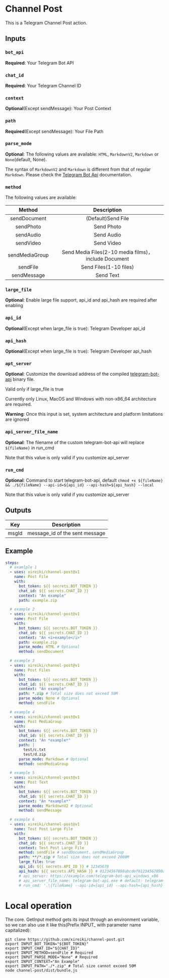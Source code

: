 # Channel Post
This is a Telegram Channel Post action.

## Inputs
### `bot_api`
**Required**: Your Telegram Bot API

### `chat_id`
**Required**: Your Telegram Channel ID

### `context`
**Optional**(Except sendMessage): Your Post Context

### `path`
**Required**(Except sendMessage): Your File Path

### `parse_mode`
**Optional**: The following values are available: `HTML`, `MarkdownV2`, `Markdown` or `None`(default, None). 

The syntax of `MarkdownV2` and `Markdown` is different from that of regular `Markdown`. Please check the [Telegram Bot Api](https://core.telegram.org/bots/api#markdownv2-style) documentation.

### `method`
The following values are available:

| Method | Description |
| :----: | :----: |
| sendDocument | (Default)Send File |
| sendPhoto | Send Photo |
| sendAudio | Send Audio |
| sendVideo | Send Video |
| sendMediaGroup | Send Media Files(2-10 media films)，include Document |
| sendFile | Send Files(1-10 files) |
| sendMessage | Send Text |

### `large_file`
**Optional**: Enable large file support, api_id and api_hash are required after enabling

### `api_id`
**Optional**(Except when large_file is true): Telegram Developer api_id

### `api_hash`
**Optional**(Except when large_file is true): Telegram Developer api_hash

### `apt_server`
**Optional**: Customize the download address of the compiled [telegram-bot-api](https://github.com/tdlib/telegram-bot-api) binary file.

Valid only if large_file is true

Currently only Linux, MacOS and Windows with non-x86_64 architecture are required.

**Warning**: Once this input is set, system architecture and platform limitations are ignored

### `api_server_file_name`
**Optional**: The filename of the custom telegram-bot-api will replace `${fileName}` in run_cmd

Note that this value is only valid if you customize api_server

### `run_cmd`
**Optional**: Command to start telegram-bot-api, default `chmod +x ${fileName} && ./${fileName} --api-id=${api_id} --api-hash=${api_hash} --local`

Note that this value is only valid if you customize api_server

## Outputs
| Key | Description |
| :----: | :----: |
| msgId | message_id of the sent message |

## Example
```yml
steps:
  # examlple 1
  - uses: xireiki/channel-post@v1
    name: Post File
    with:
      bot_token: ${{ secrets.BOT_TOKEN }}
      chat_id: ${{ secrets.CHAT_ID }}
      context: "An example"
      path: example.zip

  # example 2
  - uses: xireiki/channel-post@v1
    name: Post File
    with:
      bot_token: ${{ secrets.BOT_TOKEN }}
      chat_id: ${{ secrets.CHAT_ID }}
      context: "An <i>example</i>"
      path: example.zip
      parse_mode: HTML # Optional
      method: sendDocument

  # example 3
  - uses: xireiki/channel-post@v1
    name: Post Files
    with:
      bot_token: ${{ secrets.BOT_TOKEN }}
      chat_id: ${{ secrets.CHAT_ID }}
      context: "An example"
      path: *.zip # Total size does not exceed 50M
      parse_mode: None # Optional
      method: sendFile

  # example 4
  - uses: xireiki/channel-post@v1
    name: Post MediaGroup
    with:
      bot_token: ${{ secrets.BOT_TOKEN }}
      chat_id: ${{ secrets.CHAT_ID }}
      context: "An *example*"
      path: |
        test/c.txt
        test/d.zip
      parse_mode: Markdown # Optional
      method: sendMediaGroup

  # example 5
  - uses: xireiki/channel-post@v1
    name: Post Text
    with:
      bot_token: ${{ secrets.BOT_TOKEN }}
      chat_id: ${{ secrets.CHAT_ID }}
      context: "An *example*"
      parse_mode: MarkdownV2 # Optional
      method: sendMessage

  # example 6
  - uses: xireiki/channel-post@v1
    name: Test Post Large File
    with:
      bot_token: ${{ secrets.BOT_TOKEN }}
      chat_id: ${{ secrets.CHAT_ID }}
      context: Test Post Large File
      method: sendFile # sendDocument、sendMediaGroup
      path: **/*.zip # Total size does not exceed 2000M
      large_file: true
      api_id: ${{ secrets.API_ID }} # 12345678
      api_hash: ${{ secrets.API_HASH }} # 01234567890abcdef01234567890abcdef
      # api_server: https://example.com/telegram-bot-api_windows_x86
      # api_server_file_name: telegram-bot-api.exe # default: telegram-bot-api
      # run_cmd: '.\{fileName} --api-id={api_id} --api-hash={api_hash}'
```

# Local operation
The core. GetInput method gets its input through an environment variable, so we can also use it like this(Prefix INPUT_ with parameter name capitalized):
```shell
git clone https://github.com/xireiki/channel-post.git
export INPUT_BOT_TOKEN="${BOT_TOKEN}"
export INPUT_CHAT_ID="${CHAT_ID}"
export INPUT_METHOD=sendFile # Required
export INPUT_PARSE_MODE="None" # Required
export INPUT_CONTEXT="An Example"
export INPUT_PATH="./*.zip" # Total size cannot exceed 50M
node channel-post/dist/bundle.js
```
